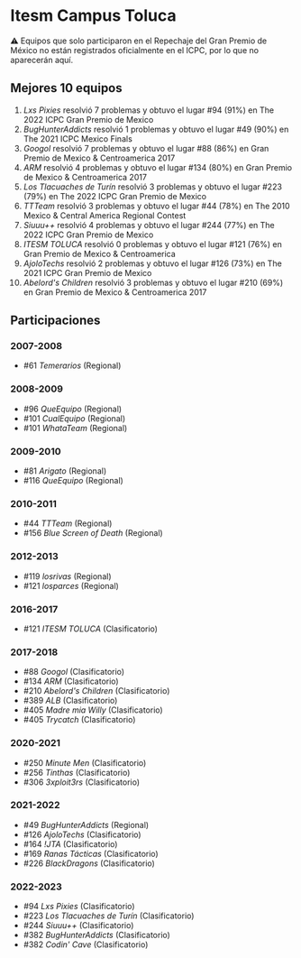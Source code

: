 # Itesm Campus Toluca

:warning: Equipos que solo participaron en el Repechaje del Gran Premio de México no están registrados oficialmente en el ICPC, por lo que no aparecerán aquí.

## Mejores 10 equipos

1. _Lxs Pixies_ resolvió 7 problemas y obtuvo el lugar #94 (91%) en The 2022 ICPC Gran Premio de Mexico
1. _BugHunterAddicts_ resolvió 1 problemas y obtuvo el lugar #49 (90%) en The 2021 ICPC Mexico Finals
1. _Googol_ resolvió 7 problemas y obtuvo el lugar #88 (86%) en Gran Premio de Mexico & Centroamerica 2017
1. _ARM_ resolvió 4 problemas y obtuvo el lugar #134 (80%) en Gran Premio de Mexico & Centroamerica 2017
1. _Los Tlacuaches de Turín_ resolvió 3 problemas y obtuvo el lugar #223 (79%) en The 2022 ICPC Gran Premio de Mexico
1. _TTTeam_ resolvió 3 problemas y obtuvo el lugar #44 (78%) en The 2010 Mexico & Central America Regional Contest
1. _Siuuu++_ resolvió 4 problemas y obtuvo el lugar #244 (77%) en The 2022 ICPC Gran Premio de Mexico
1. _ITESM TOLUCA_ resolvió 0 problemas y obtuvo el lugar #121 (76%) en Gran Premio de Mexico & Centroamerica
1. _AjoloTechs_ resolvió 2 problemas y obtuvo el lugar #126 (73%) en The 2021 ICPC Gran Premio de Mexico
1. _Abelord's Children_ resolvió 3 problemas y obtuvo el lugar #210 (69%) en Gran Premio de Mexico & Centroamerica 2017

## Participaciones

### 2007-2008

- #61 _Temerarios_ (Regional)

### 2008-2009

- #96 _QueEquipo_ (Regional)
- #101 _CualEquipo_ (Regional)
- #101 _WhataTeam_ (Regional)

### 2009-2010

- #81 _Arigato_ (Regional)
- #116 _QueEquipo_ (Regional)

### 2010-2011

- #44 _TTTeam_ (Regional)
- #156 _Blue Screen of Death_ (Regional)

### 2012-2013

- #119 _losrivas_ (Regional)
- #121 _losparces_ (Regional)

### 2016-2017

- #121 _ITESM TOLUCA_ (Clasificatorio)

### 2017-2018

- #88 _Googol_ (Clasificatorio)
- #134 _ARM_ (Clasificatorio)
- #210 _Abelord's Children_ (Clasificatorio)
- #389 _ALB_ (Clasificatorio)
- #405 _Madre mia Willy_ (Clasificatorio)
- #405 _Trycatch_ (Clasificatorio)

### 2020-2021

- #250 _Minute Men_ (Clasificatorio)
- #256 _Tinthas_ (Clasificatorio)
- #306 _3xploit3rs_ (Clasificatorio)

### 2021-2022

- #49 _BugHunterAddicts_ (Regional)
- #126 _AjoloTechs_ (Clasificatorio)
- #164 _!JTA_ (Clasificatorio)
- #169 _Ranas Tácticas_ (Clasificatorio)
- #226 _BlackDragons_ (Clasificatorio)

### 2022-2023

- #94 _Lxs Pixies_ (Clasificatorio)
- #223 _Los Tlacuaches de Turín_ (Clasificatorio)
- #244 _Siuuu++_ (Clasificatorio)
- #382 _BugHunterAddicts_ (Clasificatorio)
- #382 _Codin' Cave_ (Clasificatorio)



